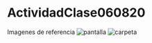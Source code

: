 # ActividadClase060820
Imagenes de referencia 
![pantalla](https://user-images.githubusercontent.com/66985183/89609297-08c5b200-d83d-11ea-9a57-3d621c936b26.jpeg)
![carpeta](https://user-images.githubusercontent.com/66985183/89609368-43c7e580-d83d-11ea-880c-9bb8793a862a.jpeg)

